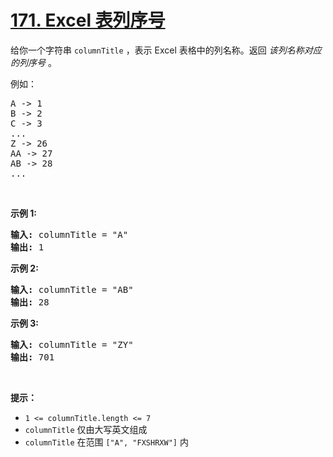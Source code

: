 # [171. Excel 表列序号](https://leetcode.cn/problems/excel-sheet-column-number/)

<div><div class="elfjS" data-track-load="description_content"><p>给你一个字符串&nbsp;<code>columnTitle</code> ，表示 Excel 表格中的列名称。返回 <em>该列名称对应的列序号</em>&nbsp;。</p>

<p>例如：</p>

<pre>A -&gt; 1
B -&gt; 2
C -&gt; 3
...
Z -&gt; 26
AA -&gt; 27
AB -&gt; 28 
...</pre>

<p>&nbsp;</p>

<p><strong>示例 1:</strong></p>

<pre><strong>输入:</strong> columnTitle = "A"
<strong>输出:</strong> 1
</pre>

<p><strong>示例&nbsp;2:</strong></p>

<pre><strong>输入: </strong>columnTitle = "AB"
<strong>输出:</strong> 28
</pre>

<p><strong>示例&nbsp;3:</strong></p>

<pre><strong>输入: </strong>columnTitle = "ZY"
<strong>输出:</strong> 701</pre>

<p>&nbsp;</p>

<p><strong>提示：</strong></p>

<ul>
	<li><code>1 &lt;= columnTitle.length &lt;= 7</code></li>
	<li><code>columnTitle</code> 仅由大写英文组成</li>
	<li><code>columnTitle</code> 在范围 <code>["A", "FXSHRXW"]</code> 内</li>
</ul>
</div></div>
